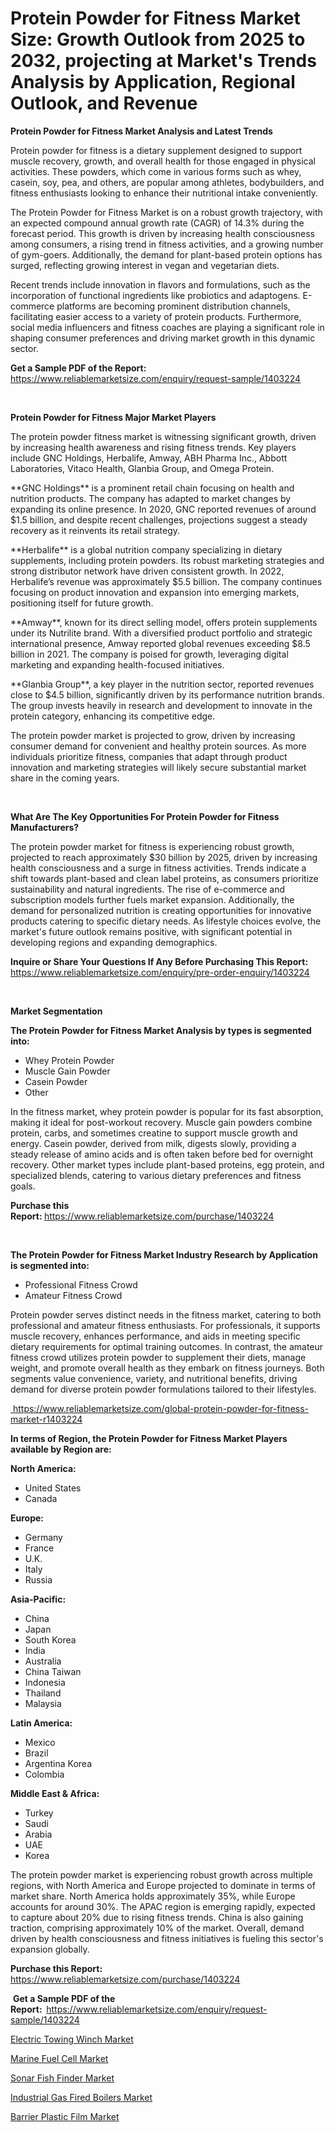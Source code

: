 <p><h1>Protein Powder for Fitness Market Size: Growth Outlook from 2025 to 2032, projecting at Market's Trends Analysis by Application, Regional Outlook, and Revenue</h1></p><p><strong>Protein Powder for Fitness Market Analysis and Latest Trends</strong></p>
<p><p>Protein powder for fitness is a dietary supplement designed to support muscle recovery, growth, and overall health for those engaged in physical activities. These powders, which come in various forms such as whey, casein, soy, pea, and others, are popular among athletes, bodybuilders, and fitness enthusiasts looking to enhance their nutritional intake conveniently.</p><p>The Protein Powder for Fitness Market is on a robust growth trajectory, with an expected compound annual growth rate (CAGR) of 14.3% during the forecast period. This growth is driven by increasing health consciousness among consumers, a rising trend in fitness activities, and a growing number of gym-goers. Additionally, the demand for plant-based protein options has surged, reflecting growing interest in vegan and vegetarian diets. </p><p>Recent trends include innovation in flavors and formulations, such as the incorporation of functional ingredients like probiotics and adaptogens. E-commerce platforms are becoming prominent distribution channels, facilitating easier access to a variety of protein products. Furthermore, social media influencers and fitness coaches are playing a significant role in shaping consumer preferences and driving market growth in this dynamic sector.</p></p>
<p><strong>Get a Sample PDF of the Report:&nbsp;</strong> <a href="https://www.reliablemarketsize.com/enquiry/request-sample/1403224?utm_campaign=2008&utm_medium=2&utm_source=Github&utm_content=ia&utm_term=28032025&utm_id=protein-powder-for-fitness">https://www.reliablemarketsize.com/enquiry/request-sample/1403224</a></p>
<p>&nbsp;</p>
<p><strong>Protein Powder for Fitness Major Market Players</strong></p>
<p><p>The protein powder fitness market is witnessing significant growth, driven by increasing health awareness and rising fitness trends. Key players include GNC Holdings, Herbalife, Amway, ABH Pharma Inc., Abbott Laboratories, Vitaco Health, Glanbia Group, and Omega Protein.</p><p>**GNC Holdings** is a prominent retail chain focusing on health and nutrition products. The company has adapted to market changes by expanding its online presence. In 2020, GNC reported revenues of around $1.5 billion, and despite recent challenges, projections suggest a steady recovery as it reinvents its retail strategy.</p><p>**Herbalife** is a global nutrition company specializing in dietary supplements, including protein powders. Its robust marketing strategies and strong distributor network have driven consistent growth. In 2022, Herbalife’s revenue was approximately $5.5 billion. The company continues focusing on product innovation and expansion into emerging markets, positioning itself for future growth.</p><p>**Amway**, known for its direct selling model, offers protein supplements under its Nutrilite brand. With a diversified product portfolio and strategic international presence, Amway reported global revenues exceeding $8.5 billion in 2021. The company is poised for growth, leveraging digital marketing and expanding health-focused initiatives.</p><p>**Glanbia Group**, a key player in the nutrition sector, reported revenues close to $4.5 billion, significantly driven by its performance nutrition brands. The group invests heavily in research and development to innovate in the protein category, enhancing its competitive edge.</p><p>The protein powder market is projected to grow, driven by increasing consumer demand for convenient and healthy protein sources. As more individuals prioritize fitness, companies that adapt through product innovation and marketing strategies will likely secure substantial market share in the coming years.</p></p>
<p>&nbsp;</p>
<p><strong>What Are The Key Opportunities For Protein Powder for Fitness Manufacturers?</strong></p>
<p><p>The protein powder market for fitness is experiencing robust growth, projected to reach approximately $30 billion by 2025, driven by increasing health consciousness and a surge in fitness activities. Trends indicate a shift towards plant-based and clean label proteins, as consumers prioritize sustainability and natural ingredients. The rise of e-commerce and subscription models further fuels market expansion. Additionally, the demand for personalized nutrition is creating opportunities for innovative products catering to specific dietary needs. As lifestyle choices evolve, the market's future outlook remains positive, with significant potential in developing regions and expanding demographics.</p></p>
<p><strong>Inquire or Share Your Questions If Any Before Purchasing This Report:</strong> <a href="https://www.reliablemarketsize.com/enquiry/pre-order-enquiry/1403224?utm_campaign=2008&utm_medium=2&utm_source=Github&utm_content=ia&utm_term=28032025&utm_id=protein-powder-for-fitness">https://www.reliablemarketsize.com/enquiry/pre-order-enquiry/1403224</a></p>
<p>&nbsp;</p>
<p><strong>Market Segmentation</strong></p>
<p><strong>The Protein Powder for Fitness Market Analysis by types is segmented into:</strong></p>
<p><ul><li>Whey Protein Powder</li><li>Muscle Gain Powder</li><li>Casein Powder</li><li>Other</li></ul></p>
<p><p>In the fitness market, whey protein powder is popular for its fast absorption, making it ideal for post-workout recovery. Muscle gain powders combine protein, carbs, and sometimes creatine to support muscle growth and energy. Casein powder, derived from milk, digests slowly, providing a steady release of amino acids and is often taken before bed for overnight recovery. Other market types include plant-based proteins, egg protein, and specialized blends, catering to various dietary preferences and fitness goals.</p></p>
<p><strong>Purchase this Report:&nbsp;</strong><a href="https://www.reliablemarketsize.com/purchase/1403224?utm_campaign=2008&utm_medium=2&utm_source=Github&utm_content=ia&utm_term=28032025&utm_id=protein-powder-for-fitness">https://www.reliablemarketsize.com/purchase/1403224</a></p>
<p>&nbsp;</p>
<p><strong>The Protein Powder for Fitness Market Industry Research by Application is segmented into:</strong></p>
<p><ul><li>Professional Fitness Crowd</li><li>Amateur Fitness Crowd</li></ul></p>
<p><p>Protein powder serves distinct needs in the fitness market, catering to both professional and amateur fitness enthusiasts. For professionals, it supports muscle recovery, enhances performance, and aids in meeting specific dietary requirements for optimal training outcomes. In contrast, the amateur fitness crowd utilizes protein powder to supplement their diets, manage weight, and promote overall health as they embark on fitness journeys. Both segments value convenience, variety, and nutritional benefits, driving demand for diverse protein powder formulations tailored to their lifestyles.</p></p>
<p><a href="https://www.reliablemarketsize.com/global-protein-powder-for-fitness-market-r1403224?utm_campaign=2008&utm_medium=2&utm_source=Github&utm_content=ia&utm_term=28032025&utm_id=protein-powder-for-fitness">&nbsp;https://www.reliablemarketsize.com/global-protein-powder-for-fitness-market-r1403224</a></p>
<p><strong>In terms of Region, the Protein Powder for Fitness Market Players available by Region are:</strong></p>
<p>
    <p> <strong> North America: </strong>
        <ul>
            <li>United States</li>
            <li>Canada</li>
        </ul>
        </p> 
    <p> <strong> Europe: </strong>
        <ul>
            <li>Germany</li>
            <li>France</li>
            <li>U.K.</li>
            <li>Italy</li>
            <li>Russia</li>
        </ul>
        </p> 
    <p> <strong> Asia-Pacific: </strong>
        <ul>
            <li>China</li>
            <li>Japan</li>
            <li>South Korea</li>
            <li>India</li>
            <li>Australia</li>
            <li>China Taiwan</li>
            <li>Indonesia</li>
            <li>Thailand</li>
            <li>Malaysia</li>
        </ul>
        </p> 
    <p> <strong> Latin America: </strong>
        <ul>
            <li>Mexico</li>
            <li>Brazil</li>
            <li>Argentina Korea</li>
            <li>Colombia</li>
        </ul>
        </p> 
    <p> <strong> Middle East & Africa: </strong>
        <ul>
            <li>Turkey</li>
            <li>Saudi</li>
            <li>Arabia</li>
            <li>UAE</li>
            <li>Korea</li>
        </ul>
    </p>
    </p>
<p><p>The protein powder market is experiencing robust growth across multiple regions, with North America and Europe projected to dominate in terms of market share. North America holds approximately 35%, while Europe accounts for around 30%. The APAC region is emerging rapidly, expected to capture about 20% due to rising fitness trends. China is also gaining traction, comprising approximately 10% of the market. Overall, demand driven by health consciousness and fitness initiatives is fueling this sector's expansion globally.</p></p>
<p><strong>Purchase this Report: </strong><a href="https://www.reliablemarketsize.com/purchase/1403224?utm_campaign=2008&utm_medium=2&utm_source=Github&utm_content=ia&utm_term=28032025&utm_id=protein-powder-for-fitness">https://www.reliablemarketsize.com/purchase/1403224</a></p>
<p>&nbsp;<strong>Get a Sample PDF of the Report:&nbsp;&nbsp;</strong><a href="https://www.reliablemarketsize.com/enquiry/request-sample/1403224?utm_campaign=2008&utm_medium=2&utm_source=Github&utm_content=ia&utm_term=28032025&utm_id=protein-powder-for-fitness">https://www.reliablemarketsize.com/enquiry/request-sample/1403224</a></p>
<p><strong></strong></p>
<p><p><a href="https://github.com/yardemuongz5/Market-Research-Report-List-1/blob/main/electric-towing-winch-market.md?utm_campaign=2008&utm_medium=2&utm_source=Github&utm_content=ia&utm_term=28032025&utm_id=protein-powder-for-fitness">Electric Towing Winch Market</a></p><p><a href="https://github.com/ftnlewins/Market-Research-Report-List-1/blob/main/marine-fuel-cell-market.md?utm_campaign=2008&utm_medium=2&utm_source=Github&utm_content=ia&utm_term=28032025&utm_id=protein-powder-for-fitness">Marine Fuel Cell Market</a></p><p><a href="https://github.com/balbajagatr1/Market-Research-Report-List-1/blob/main/sonar-fish-finder-market.md?utm_campaign=2008&utm_medium=2&utm_source=Github&utm_content=ia&utm_term=28032025&utm_id=protein-powder-for-fitness">Sonar Fish Finder Market</a></p><p><a href="https://github.com/idranalexie/Market-Research-Report-List-1/blob/main/industrial-gas-fired-boilers-market.md?utm_campaign=2008&utm_medium=2&utm_source=Github&utm_content=ia&utm_term=28032025&utm_id=protein-powder-for-fitness">Industrial Gas Fired Boilers Market</a></p><p><a href="https://github.com/rempemelon5k/Market-Research-Report-List-1/blob/main/barrier-plastic-film-market.md?utm_campaign=2008&utm_medium=2&utm_source=Github&utm_content=ia&utm_term=28032025&utm_id=protein-powder-for-fitness">Barrier Plastic Film Market</a></p></p>